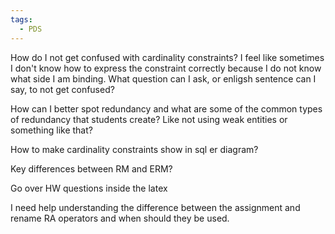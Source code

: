 ```yaml
---
tags:
  - PDS
---
```

How do I not get confused with cardinality constraints? I feel like sometimes I don't know how to express the constraint correctly because I do not know what side I am binding. What question can I ask, or enligsh sentence can I say, to not get confused?

How can I better spot redundancy and what are some of the common types of redundancy that students create? Like not using weak entities or something like that?

How to make cardinality constraints show in sql er diagram?

Key differences between RM and ERM?

Go over HW questions inside the latex

I need help understanding the difference between the assignment and rename RA operators and when should they be used.